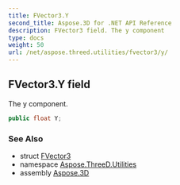 ```yaml
---
title: FVector3.Y
second_title: Aspose.3D for .NET API Reference
description: FVector3 field. The y component
type: docs
weight: 50
url: /net/aspose.threed.utilities/fvector3/y/
---
```

## FVector3.Y field

The y component.

```csharp
public float Y;
```

### See Also

* struct [FVector3](../)
* namespace [Aspose.ThreeD.Utilities](../../../aspose.threed.utilities/)
* assembly [Aspose.3D](../../../)


